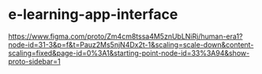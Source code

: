 # e-learning-app-interface
https://www.figma.com/proto/Zm4cm8tssa4M5znUbLNiRj/human-era1?node-id=31-3&p=f&t=Pauz2Ms5njN4Dx2t-1&scaling=scale-down&content-scaling=fixed&page-id=0%3A1&starting-point-node-id=33%3A94&show-proto-sidebar=1
